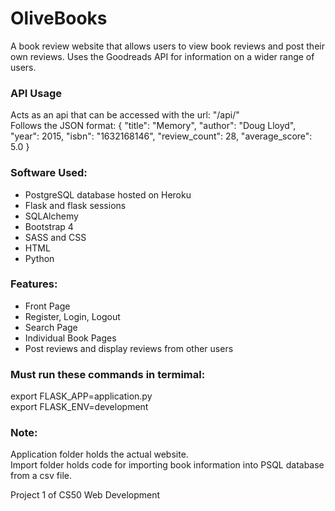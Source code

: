 # OliveBooks
A book review website that allows users to view book reviews and post their own reviews. Uses the Goodreads API for information on a wider range of users.

### API Usage
Acts as an api that can be accessed with the url: "/api/<isbn>"
<br>
Follows the JSON format:
{
    "title": "Memory",
    "author": "Doug Lloyd",
    "year": 2015,
    "isbn": "1632168146",
    "review_count": 28,
    "average_score": 5.0
}

### Software Used:
* PostgreSQL database hosted on Heroku
* Flask and flask sessions
* SQLAlchemy
* Bootstrap 4
* SASS and CSS
* HTML
* Python

### Features:
* Front Page
* Register, Login, Logout
* Search Page
* Individual Book Pages
* Post reviews and display reviews from other users

### Must run these commands in termimal:
export FLASK_APP=application.py
<br>
export FLASK_ENV=development

### Note:
Application folder holds the actual website.
<br>
Import folder holds code for importing book information into PSQL database from a csv file.

Project 1 of CS50 Web Development
